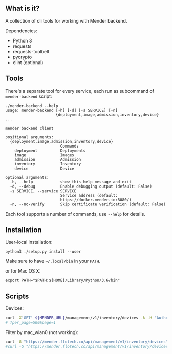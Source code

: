 ## What is it?

A collection of cli tools for working with Mender backend.

Dependencies:
- Python 3
- requests
- requests-toolbelt
- pycrypto
- clint (optional)

## Tools

There's a separate tool for every service, each run as subcommand of
`mender-backend` script:

```
./mender-backend --help
usage: mender-backend [-h] [-d] [-s SERVICE] [-n]
                      {deployment,image,admission,inventory,device} ...

mender backend client

positional arguments:
  {deployment,image,admission,inventory,device}
                        Commands
    deployment          Deployments
    image               Images
    admission           Admission
    inventory           Inventory
    device              Device

optional arguments:
  -h, --help            show this help message and exit
  -d, --debug           Enable debugging output (default: False)
  -s SERVICE, --service SERVICE
                        Service address (default:
                        https://docker.mender.io:8080/)
  -n, --no-verify       Skip certificate verification (default: False)
```

Each tool supports a number of commands, use `--help` for details.

## Installation

User-local installation:

```
python3 ./setup.py install --user
```

Make sure to have `~/.local/bin` in your `PATH`.

or for Mac OS X:

```
export PATH="$PATH:${HOME}/Library/Python/3.6/bin"
```

## Scripts

Devices:

```sh
curl -X'GET' ${MENDER_URL}/management/v1/inventory/devices -k -H "Authorization: Bearer $(cat usertoken)"
# ?per_page=500&page=1
```

Filter by mac_wlan0 (not working):

```sh
curl -G "https://mender.flotech.co/api/management/v1/inventory/devices" --data-urlencode 'mac_wlan0=60:64:05:bf:fa:49' -k -H "Authorization: Bearer $(cat usertoken)" -H 'Content-Type: application/json' | jq .
#curl -G "https://mender.flotech.co/api/management/v1/inventory/devices" --data 'mac_wlan0=60:64:05:bf:fa:49' -k -H "Authorization: Bearer $(cat usertoken)" -H 'Content-Type: application/json' | jq .
```
